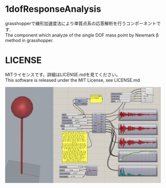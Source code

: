 # 1dofResponseAnalysis
grasshopperで線形加速度法により単質点系の応答解析を行うコンポーネントです.  
The  component which analyze of the single DOF mass point by Newmark β method in grasshopper.  

# LICENSE
MITライセンスです。詳細はLICENSE.mdを見てください。  
This software is released under the MIT License, see LICENSE.md  

![コンポーネント画像](https://github.com/hiro-n-rgkr/1dofResponseAnalysis/blob/master/1dofResponseAnalysis/images/howtouse.PNG)

